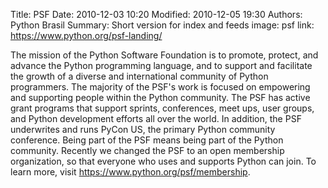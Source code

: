Title: PSF
Date: 2010-12-03 10:20
Modified: 2010-12-05 19:30
Authors: Python Brasil
Summary: Short version for index and feeds
image: psf
link: https://www.python.org/psf-landing/
<!-- image: /images/patrocinio_medio.png
image: /images/patrocinio_pqno.png -->

The mission of the Python Software Foundation is to promote, protect, and advance the Python programming language, and to support and facilitate the growth of a diverse and international community of Python programmers. The majority of the PSF's work is focused on empowering and supporting people within the Python community. The PSF has active grant programs that support sprints, conferences, meet ups, user groups, and Python development efforts all over the world. In addition, the PSF underwrites and runs PyCon US, the primary Python community conference. Being part of the PSF means being part of the Python community. Recently we changed the PSF to an open membership organization, so that everyone who uses and supports Python can join. To learn more, visit https://www.python.org/psf/membership.
